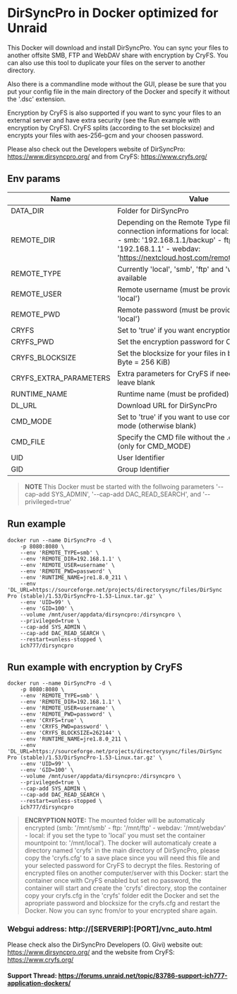 # DirSyncPro in Docker optimized for Unraid
This Docker will download and install DirSyncPro. You can sync your files to another offsite SMB, FTP and WebDAV share with encryption by CryFS.
You can also use this tool to duplicate your files on the server to another directory.

Also there is a commandline mode without the GUI, please be sure that you put your config file in the main directory of the Docker and specify it without the '.dsc' extension.

Encryption by CryFS is also supported if you want to sync your files to an external server and have extra security (see the Run example with encryption by CryFS). CryFS splits (according to the set blocksize) and encrypts your files with aes-256-gcm and your choosen password.

Please also check out the Developers website of DirSyncPro: https://www.dirsyncpro.org/ and from CryFS: https://www.cryfs.org/


## Env params
| Name | Value | Example |
| --- | --- | --- |
| DATA_DIR | Folder for DirSyncPro | /dirsyncpro |
| REMOTE_DIR| Depending on the Remote Type fill in your connection informations for local: 'leave empty' - smb: '192.168.1.1/backup' - ftp: '192.168.1.1' - webdav: 'https://nextcloud.host.com/remote.php/webdav' | 192.168.1.1 |
| REMOTE_TYPE | Currently 'local', 'smb', 'ftp' and 'webdav' are available | local |
| REMOTE_USER | Remote username (must be provided - not for 'local') | username |
| REMOTE_PWD | Remote password (must be provided - not for 'local') | password |
| CRYFS | Set to 'true' if you want encryption with CryFS | true |
| CRYFS_PWD | Set the encryption password for CryFS | password |
| CRYFS_BLOCKSIZE| Set the blocksize for your files in bytes (262144 Byte = 256 KiB) | 262144 |
| CRYFS_EXTRA_PARAMETERS | Extra parameters for CryFS if needed, otherwise leave blank | --unmount-idle 30 |
| RUNTIME_NAME | Runtime name (must be profided) | jre1.8.0_211 |
| DL_URL | Download URL for DirSyncPro | https://sourceforge.net/projects/directorysync/files... |
| CMD_MODE | Set to 'true' if you want to use command line mode (otherwise blank) | |
| CMD_FILE | Specify the CMD file without the .dsc extension (only for CMD_MODE) | |
| UID | User Identifier | 99 |
| GID | Group Identifier | 100 |


>**NOTE** This Docker must be started with the follwoing parameters '--cap-add SYS_ADMIN', '--cap-add DAC_READ_SEARCH', and '--privileged=true'

## Run example
```
docker run --name DirSyncPro -d \
    -p 8080:8080 \
    --env 'REMOTE_TYPE=smb' \
    --env 'REMOTE_DIR=192.168.1.1' \
    --env 'REMOTE_USER=username' \
    --env 'REMOTE_PWD=password' \
    --env 'RUNTIME_NAME=jre1.8.0_211 \
    --env 'DL_URL=https://sourceforge.net/projects/directorysync/files/DirSync Pro (stable)/1.53/DirSyncPro-1.53-Linux.tar.gz' \
    --env 'UID=99' \
    --env 'GID=100' \
    --volume /mnt/user/appdata/dirsyncpro:/dirsyncpro \
    --privileged=true \
    --cap-add SYS_ADMIN \
    --cap-add DAC_READ_SEARCH \
    --restart=unless-stopped \
    ich777/dirsyncpro
```

## Run example with encryption by CryFS
```
docker run --name DirSyncPro -d \
    -p 8080:8080 \
    --env 'REMOTE_TYPE=smb' \
    --env 'REMOTE_DIR=192.168.1.1' \
    --env 'REMOTE_USER=username' \
    --env 'REMOTE_PWD=password' \
    --env 'CRYFS=true' \
    --env 'CRYFS_PWD=password' \
    --env 'CRYFS_BLOCKSIZE=262144' \
    --env 'RUNTIME_NAME=jre1.8.0_211 \
    --env 'DL_URL=https://sourceforge.net/projects/directorysync/files/DirSync Pro (stable)/1.53/DirSyncPro-1.53-Linux.tar.gz' \
    --env 'UID=99' \
    --env 'GID=100' \
    --volume /mnt/user/appdata/dirsyncpro:/dirsyncpro \
    --privileged=true \
    --cap-add SYS_ADMIN \
    --cap-add DAC_READ_SEARCH \
    --restart=unless-stopped \
    ich777/dirsyncpro
```

>**ENCRYPTION NOTE:** The mounted folder will be automaticaly encrypted (smb: '/mnt/smb' - ftp: '/mnt/ftp' - webdav: '/mnt/webdav' - local: if you set the type to 'local' you must set the container mountpoint to: '/mnt/local').
The docker will automaticaly create a directory named 'cryfs' in the main directory of DirSyncPro, please copy the 'cryfs.cfg' to a save place since you will need this file and your selected password for CryFS to decrypt the files.
Restoring of encrypted files on another computer/server with this Docker: start the container once with CryFS enabled but set no password, the container will start and create the 'cryfs' directory, stop the container copy your cryfs.cfg in the 'cryfs' folder edit the Docker and set the apropriate password and blocksize for the cryfs.cfg and restart the Docker. Now you can sync from/or to your encrypted share again.

### Webgui address: http://[SERVERIP]:[PORT]/vnc_auto.html

Please check also the DirSyncPro Developers (O. Givi) website out: https://www.dirsyncpro.org/ and the website from CryFS: https://www.cryfs.org/


#### Support Thread: https://forums.unraid.net/topic/83786-support-ich777-application-dockers/